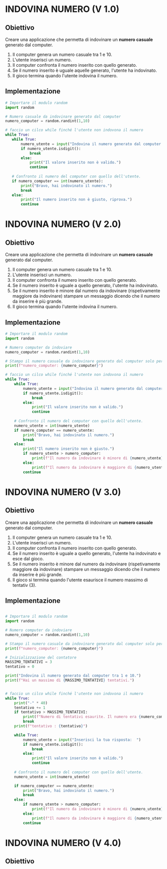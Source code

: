 # INDOVINA NUMERO (V 1.0)

## Obiettivo

Creare una applicazione che permetta di indovinare un **numero casuale** generato dal computer.
1. Il computer genera un numero casuale tra 1 e 10.
2. L'utente inserisci un numero.
3. Il computer confronta il numero inserito con quello generato.
4. Se il numero inserito è uguale aquelle generato, l'utente ha indovinato.
5. Il gioco termina quando l'utente indovina il numero.

## Implementazione
 ```python 
# Importare il modulo random
import random

# Numero casuale da indovinare generato dal computer
numero_computer = random.randint(1,10)

# faccio un cilco while finché l'utente non indovona il numero 
while True:
    while True:
        numero_utente = input("Indovina il numero generato dal computer tra 1 e 10, inserendo qui la tua risposta:  ")
        if numero_utente.isdigit():
            break
        else:
            print("Il valore inserito non è valido.")
            continue
        
    # Confronto il numero del computer con quello dell'utente.
    if numero_computer == int(numero_utente):
        print("Bravo, hai indovinato il numero.")
        break
    else:
        print("Il numero inserito non è giusto, riprova.")
        continue

 ```

# INDOVINA NUMERO (V 2.0)

## Obiettivo

Creare una applicazione che permetta di indovinare un **numero casuale** generato dal computer.
1. Il computer genera un numero casuale tra 1 e 10.
2. L'utente inserisci un numero.
3. Il computer confronta il numero inserito con quello generato.
4. Se il numero inserito è uguale a quello generato, l'utente ha indovinato.
5. Se il numero inserito è minore dal numero da indovinare (rispetivamente maggiore da indovinare) 
   stampare un messaggio dicendo che il numero da inserire è più grande.
6. Il gioco termina quando l'utente indovina il numero.


## Implementazione

```python 
# Importare il modulo random
import random

# Numero computer da indoviare
numero_computer = random.randint(1,10)

# Stampo il numero casuale da indovinare generato dal computer solo per controllo.
print(f"numero_computer: {numero_computer}")

# faccio un cilco while finché l'utente non indovona il numero 
while True:
    while True:
        numero_utente = input("Indovina il numero generato dal computer tra 1 e 10, inserendo qui la tua risposta:  ")
        if numero_utente.isdigit():
            break
        else:
            print("Il valore inserito non è valido.")
            continue
        
    # Confronto il numero del computer con quello dell'utente.
    numero_utente = int(numero_utente)
    if numero_computer == numero_utente:
        print("Bravo, hai indovinato il numero.")
        break
    else:
        print("Il numero inserito non è giusto.")
        if numero_utente > numero_computer:
            print(f"Il numero da indovinare è minore di {numero_utente}")
        else:
            print(f"Il numero da indovinare è maggiore di {numero_utente}")
        continue

```

# INDOVINA NUMERO (V 3.0)

## Obiettivo

Creare una applicazione che permetta di indovinare un **numero casuale** generato dal computer.
1. Il computer genera un numero casuale tra 1 e 10.
2. L'utente inserisci un numero.
3. Il computer confronta il numero inserito con quello generato.
4. Se il numero inserito è uguale a quello generato, l'utente ha indovinato e esce dal gioco.
5. Se il numero inserito è minore dal numero da indovinare (rispetivamente maggiore da indovinare) 
   stampare un messaggio dicendo che il numero da inserire è più grande.
6. Il gioco si termina quando l'utente esaurisce il numero massimo di tentativ (3).


## Implementazione
```python 

# Importare il modulo random
import random

# Numero computer da indoviare
numero_computer = random.randint(1,10)

# Stampo il numero casuale da indovinare generato dal computer solo per controllo.
print(f"numero_computer: {numero_computer}")

# Inizializzazione del contatore 
MASSIMO_TENTATIVI = 3 
tentativo = 0

print("Indovina il numero generato dal computer tra 1 e 10.")
print(f"Hai un massimo di {MASSIMO_TENTATIVI} tentativi.")


# faccio un cilco while finché l'utente non indovona il numero 
while True:
    print("-" * 40)
    tentativo += 1    
    if tentativo > MASSIMO_TENTATIVI:
        print(f"Numero di tentativi esaurite. Il numero era {numero_computer}")
        break
    print(f"tentativo : {tentativo}")

    while True:
        numero_utente = input("Inserisci la tua risposta:  ")
        if numero_utente.isdigit():
            break
        else:
            print("Il valore inserito non è valido.")
            continue
        
    # Confronto il numero del computer con quello dell'utente.
    numero_utente = int(numero_utente)

    if numero_computer == numero_utente:
        print("Bravo, hai indovinato il numero.")
        break
    else:
        if numero_utente > numero_computer:
            print(f"Il numero da indovinare è minore di {numero_utente}")
        else:
            print(f"Il numero da indovinare è maggiore di {numero_utente}")
        continue

```

# INDOVINA NUMERO (V 4.0)

## Obiettivo

